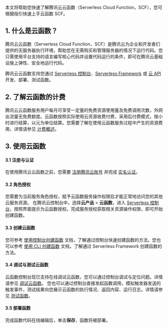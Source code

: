 本文将帮助您快速了解腾讯云云函数（Serverless Cloud Function，SCF），您可根据指引快速上手云函数 SCF。

## 1. 什么是云函数？
腾讯云云函数（Serverless Cloud Function，SCF）是腾讯云为企业和开发者们提供的无服务器执行环境，帮助您在无需购买和管理服务器的情况下运行代码。您只需使用平台支持的语言编写核心代码并设置代码运行的条件，即可在腾讯云基础设施上弹性、安全地运行代码。

腾讯云云函数支持您通过 [Serverless 控制台](https://console.cloud.tencent.com/scf/index?rid=1)、[Serverless Framework](https://cloud.tencent.com/document/product/583/44751) 或 [云 API](https://cloud.tencent.com/document/product/1278/46696) 开发、部署、测试函数。


## 2. 了解云函数的计费
腾讯云云函数服务用户每月可享受一定量的免费资源使用量及免费调用次数，外网出流量无免费额度。云函数按照实际使用云资源收费付费，采用后付费模式，按小时进行结算，以元为单位结算。您需要了解在使用云函数服务过程中产生的资源费用，详情请参见 [计费概述](https://cloud.tencent.com/document/product/583/17299)。

## 3. 使用云函数
#### 3.1 注册与认证
在使用腾讯云云函数之前，您需要 [注册腾讯云账号](https://cloud.tencent.com/register?s_url=https%3A%2F%2Fcloud.tencent.com%2F) 并完成 [实名认证](https://cloud.tencent.com/document/product/378/3629)。

#### 3.2 角色授权
您需要为当前服务角色授权，赋予云函数服务操作权限后才能正常地访问您的其他云服务资源。
在腾讯云控制台中，选择**云产品** > **云函数**，进入 [Serverless 控制台](https://console.cloud.tencent.com/scf/index?rid=1)，按照界面提示为云函数授权。完成服务授权获取相关资源操作权限，即可开始创建函数。




#### 3.3 创建云函数
您可参考 [使用控制台创建函数](https://cloud.tencent.com/document/product/583/37509) 文档，了解通过控制台快速创建函数的方法。您也可以参考 [使用 CLI 创建函数](https://cloud.tencent.com/document/product/583/37510) 文档，了解通过 Serverless Framework 创建函数的方法。

#### 3.4 调试与测试云函数
云函数控制台现已支持在线调试云函数，您可以通过控制台调试与定位问题。详情请参见 [调试云函数](https://cloud.tencent.com/document/product/583/48650)。
您也可以通过控制台直接发起函数调用，模拟触发器发送的触发事件，测试结果向您展示云函数的执行情况、返回内容、运行日志。详情请参见 [测试函数](https://cloud.tencent.com/document/product/583/48650)。



#### 3.5 部署函数

完成函数代码在线编辑后，单击**保存**，函数将被部署。
